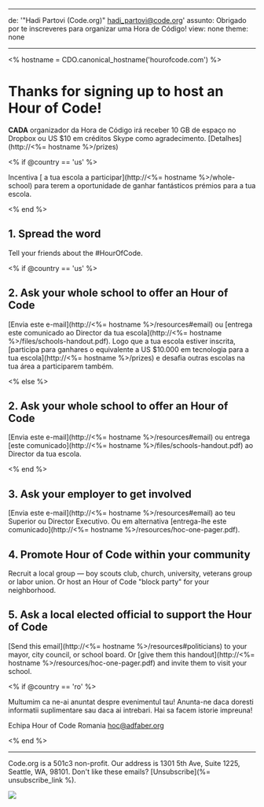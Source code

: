 * * *

de: '"Hadi Partovi (Code.org)" [&#104;&#x61;&#x64;&#105;&#x5f;&#112;&#x61;&#x72;&#116;&#x6f;&#118;&#x69;&#x40;&#99;&#x6f;&#100;&#x65;&#x2e;&#111;&#x72;&#103;](&#109;&#x61;&#105;&#x6c;&#x74;&#111;&#x3a;&#104;&#x61;&#x64;&#105;&#x5f;&#112;&#x61;&#x72;&#116;&#x6f;&#118;&#x69;&#x40;&#99;&#x6f;&#100;&#x65;&#x2e;&#111;&#x72;&#103;)' assunto: Obrigado por te inscreveres para organizar uma Hora de Código! view: none theme: none

* * *

<% hostname = CDO.canonical_hostname('hourofcode.com') %>

# Thanks for signing up to host an Hour of Code!

**CADA** organizador da Hora de Código irá receber 10 GB de espaço no Dropbox ou US $10 em créditos Skype como agradecimento. [Detalhes](http://<%= hostname %>/prizes)

<% if @country == 'us' %>

Incentiva [ a tua escola a participar](http://<%= hostname %>/whole-school) para terem a oportunidade de ganhar fantásticos prémios para a tua escola.

<% end %>

## 1. Spread the word

Tell your friends about the #HourOfCode.

<% if @country == 'us' %>

## 2. Ask your whole school to offer an Hour of Code

[Envia este e-mail](http://<%= hostname %>/resources#email) ou [entrega este comunicado ao Director da tua escola](http://<%= hostname %>/files/schools-handout.pdf). Logo que a tua escola estiver inscrita, [participa para ganhares o equivalente a US $10.000 em tecnologia para a tua escola](http://<%= hostname %>/prizes) e desafia outras escolas na tua área a participarem também.

<% else %>

## 2. Ask your whole school to offer an Hour of Code

[Envia este e-mail](http://<%= hostname %>/resources#email) ou entrega [este comunicado](http://<%= hostname %>/files/schools-handout.pdf) ao Director da tua escola.

<% end %>

## 3. Ask your employer to get involved

[Envia este e-mail](http://<%= hostname %>/resources#email) ao teu Superior ou Director Executivo. Ou em alternativa [entrega-lhe este comunicado](http://<%= hostname %>/resources/hoc-one-pager.pdf).

## 4. Promote Hour of Code within your community

Recruit a local group — boy scouts club, church, university, veterans group or labor union. Or host an Hour of Code "block party" for your neighborhood.

## 5. Ask a local elected official to support the Hour of Code

[Send this email](http://<%= hostname %>/resources#politicians) to your mayor, city council, or school board. Or [give them this handout](http://<%= hostname %>/resources/hoc-one-pager.pdf) and invite them to visit your school.

<% if @country == 'ro' %>

Multumim ca ne-ai anuntat despre evenimentul tau! Anunta-ne daca doresti informatii suplimentare sau daca ai intrebari. Hai sa facem istorie impreuna!

Echipa Hour of Code Romania hoc@adfaber.org

<% end %>

* * *

Code.org is a 501c3 non-profit. Our address is 1301 5th Ave, Suite 1225, Seattle, WA, 98101. Don't like these emails? [Unsubscribe](%= unsubscribe_link %).

![](<%= tracking_pixel %>)